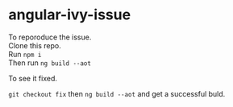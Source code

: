 # angular-ivy-issue

To reporoduce the issue. <br>
Clone this repo.<br>
Run `npm i`<br>
Then run `ng build --aot`

To see it fixed.

`git checkout fix` then `ng build --aot` and get a successful buld.